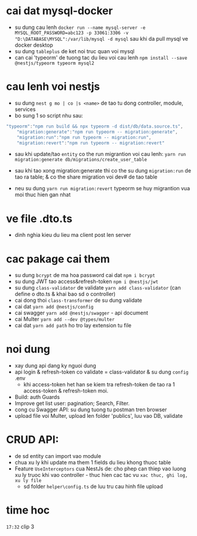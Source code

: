 # cai dat mysql-docker

- su dung cau lenh `docker run --name mysql-server -e MYSQL_ROOT_PASSWORD=abc123 -p 33061:3306 -v "D:\DATABASE\MYSQL":/var/lib/mysql -d mysql` sau khi da pull mysql ve docker desktop
- su dung `tableplus` de ket noi truc quan voi mysql
- can cai 'typeorm' de tuong tac du lieu voi cau lenh `npm install --save @nestjs/typeorm typeorm mysql2`

# cau lenh voi nestjs

- su dung `nest g mo | co |s <name>` de tao tu dong controller, module, services
- bo sung 1 so script nhu sau:

```javascript
"typeorm":"npm run build && npx typeorm -d dist/db/data.source.ts",
    "migration:generate":"npm run typeorm -- migration:generate",
    "migration:run":"npm run typeorm -- migration:run",
    "migration:revert":"npm run typeorm -- migration:revert"
```

- sau khi update/tao `entity` co the run migrantion voi cau lenh:
  `yarn run migration:generate db/migrations/create_user_table`

- sau khi tao xong migration:generate thi co the su dung `migration:run` de tao ra table; & co the share migration voi dev# de tao table
- neu su dung `yarn run migration:revert` typeorm se huy migrantion vua moi thuc hien gan nhat

# ve file .dto.ts

- dinh nghia kieu du lieu ma client post len server

# cac pakage cai them

- su dung `bcrypt` de ma hoa password cai dat `npm i bcrypt`
- su dung JWT tao access&refresh-token `npm i @nestjs/jwt`
- su dung `class-validator` de validate `yarn add class-validator` (can define o dto.ts & khai bao sd o controller)
- cai dong thoi `class-transformer` de su dung validate
- cai dat `yarn add @nestjs/config`
- cai swagger `yarn add @nestjs/swagger` - api document
- cai Multer `yarn add --dev @types/multer`
- cai dat `yarn add path` ho tro lay extension tu file

# noi dung

- xay dung api dang ky nguoi dung
- api login & refresh-token co validate = class-validator & su dung `config` .env
  - khi access-token het han se kiem tra refresh-token de tao ra 1 access-token & refresh-token moi.
- Build: auth Guards
- Improve get list user: pagination; Search, Filter.
- cong cu Swagger API: su dung tuong tu postman tren browser
- upload file voi Multer, upload len folder 'publics', luu vao DB, validate

# CRUD API:

- de sd entity can import vao module
- chua xu ly khi update ma them 1 fields du lieu khong thuoc table
- Feature `UseInterceptors` cua NestJs de: cho phep can thiep vao luong xu ly truoc khi vao controller - thuc hien cac tac vu `xac thuc, ghi log, xu ly file`
  - sd folder `helper\config.ts` de luu tru cau hinh file upload

# time hoc

`17:32` clip 3
